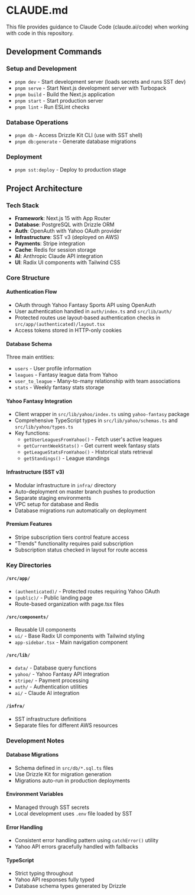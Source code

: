 # CLAUDE.md

This file provides guidance to Claude Code (claude.ai/code) when working with code in this repository.

## Development Commands

### Setup and Development
- `pnpm dev` - Start development server (loads secrets and runs SST dev)
- `pnpm serve` - Start Next.js development server with Turbopack
- `pnpm build` - Build the Next.js application
- `pnpm start` - Start production server
- `pnpm lint` - Run ESLint checks

### Database Operations
- `pnpm db` - Access Drizzle Kit CLI (use with SST shell)
- `pnpm db:generate` - Generate database migrations

### Deployment
- `pnpm sst:deploy` - Deploy to production stage

## Project Architecture

### Tech Stack
- **Framework**: Next.js 15 with App Router
- **Database**: PostgreSQL with Drizzle ORM
- **Auth**: OpenAuth with Yahoo OAuth provider
- **Infrastructure**: SST v3 (deployed on AWS)
- **Payments**: Stripe integration
- **Cache**: Redis for session storage
- **AI**: Anthropic Claude API integration
- **UI**: Radix UI components with Tailwind CSS

### Core Structure

#### Authentication Flow
- OAuth through Yahoo Fantasy Sports API using OpenAuth
- User authentication handled in `auth/index.ts` and `src/lib/auth/`
- Protected routes use layout-based authentication checks in `src/app/(authenticated)/layout.tsx`
- Access tokens stored in HTTP-only cookies

#### Database Schema
Three main entities:
- `users` - User profile information
- `leagues` - Fantasy league data from Yahoo
- `user_to_league` - Many-to-many relationship with team associations
- `stats` - Weekly fantasy stats storage

#### Yahoo Fantasy Integration
- Client wrapper in `src/lib/yahoo/index.ts` using `yahoo-fantasy` package
- Comprehensive TypeScript types in `src/lib/yahoo/schemas.ts` and `src/lib/yahoo/types.ts`
- Key functions:
  - `getUserLeaguesFromYahoo()` - Fetch user's active leagues
  - `getCurrentWeekStats()` - Get current week fantasy stats
  - `getLeagueStatsFromYahoo()` - Historical stats retrieval
  - `getStandings()` - League standings

#### Infrastructure (SST v3)
- Modular infrastructure in `infra/` directory
- Auto-deployment on master branch pushes to production
- Separate staging environments
- VPC setup for database and Redis
- Database migrations run automatically on deployment

#### Premium Features
- Stripe subscription tiers control feature access
- "Trends" functionality requires paid subscription
- Subscription status checked in layout for route access

### Key Directories

#### `/src/app/`
- `(authenticated)/` - Protected routes requiring Yahoo OAuth
- `(public)/` - Public landing page
- Route-based organization with page.tsx files

#### `/src/components/`
- Reusable UI components
- `ui/` - Base Radix UI components with Tailwind styling
- `app-sidebar.tsx` - Main navigation component

#### `/src/lib/`
- `data/` - Database query functions
- `yahoo/` - Yahoo Fantasy API integration
- `stripe/` - Payment processing
- `auth/` - Authentication utilities
- `ai/` - Claude AI integration

#### `/infra/`
- SST infrastructure definitions
- Separate files for different AWS resources

### Development Notes

#### Database Migrations
- Schema defined in `src/db/*.sql.ts` files
- Use Drizzle Kit for migration generation
- Migrations auto-run in production deployments

#### Environment Variables
- Managed through SST secrets
- Local development uses `.env` file loaded by SST

#### Error Handling
- Consistent error handling pattern using `catchError()` utility
- Yahoo API errors gracefully handled with fallbacks

#### TypeScript
- Strict typing throughout
- Yahoo API responses fully typed
- Database schema types generated by Drizzle
